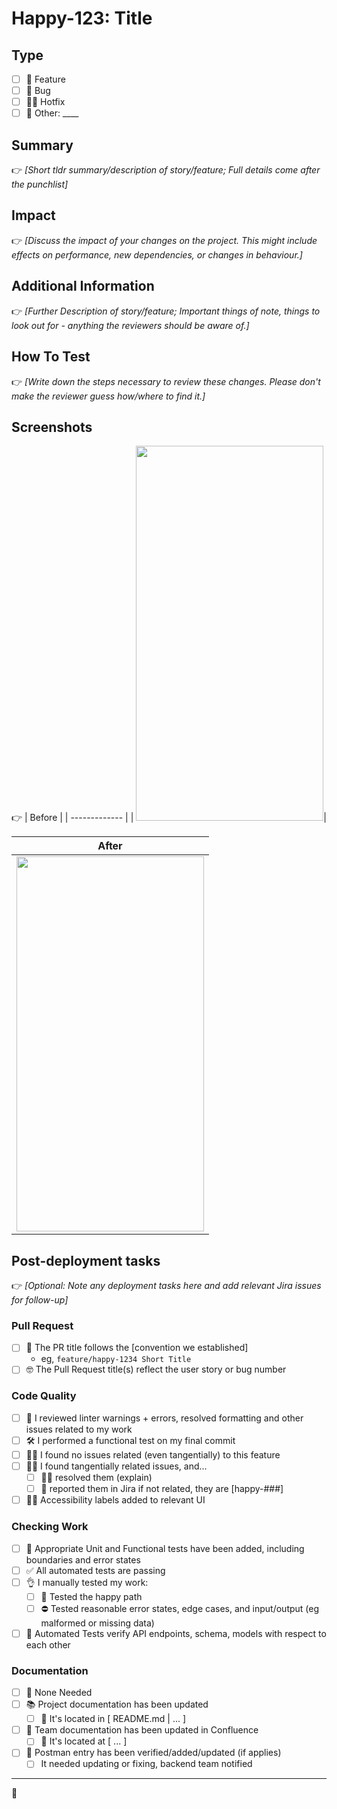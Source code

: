 # Happy-123: Title

## Type

- [ ] 🦩 Feature
- [ ] 🐜 Bug
- [ ] 🐦‍🔥 Hotfix
- [ ] 🍍 Other: ____

## Summary

👉 _[Short tldr summary/description of story/feature; Full details come after the punchlist]_

## Impact
👉 _[Discuss the impact of your changes on the project. This might include effects on performance, new dependencies, or changes in behaviour.]_

## Additional Information

👉 _[Further Description of story/feature; Important things of note, things to look out for - anything the reviewers should be aware of.]_

## How To Test

👉 _[Write down the steps necessary to review these changes. Please don't make the reviewer guess how/where to find it.]_

## Screenshots

👉 
| Before | 
| ------------- |
| <img src="" width="300" height="600" />|

| After | 
| ------------- |
| <img src="" width="300" height="600" />|


## Post-deployment tasks

👉 _[Optional: Note any deployment tasks here and add relevant Jira issues for follow-up]_


### Pull Request

- [ ] 📝 The PR title follows the [convention we established]
  - eg,  `feature/happy-1234 Short Title`
- [ ] 🤓 The Pull Request title(s) reflect the user story or bug number

### Code Quality

- [ ] 😬 I reviewed linter warnings + errors, resolved formatting and other issues related to my work
- [ ] 🛠 I performed a functional test on my final commit
- [ ] 🙅‍♀️ I found no issues related (even tangentially) to this feature
- [ ] 🕵️‍♂️ I found tangentially related issues, and...
  - [ ] 👩‍🔧 resolved them (explain)
  - [ ] 🥭 reported them in Jira if not related, they are [happy-###]
- [ ] 👨‍🦯 Accessibility labels added to relevant UI

### Checking Work

- [ ] 🤝 Appropriate Unit and Functional tests have been added, including boundaries and error states
- [ ] ✅ All automated tests are passing
- [ ] 👌 I manually tested my work:
  - [ ] 🌈 Tested the happy path
  - [ ] ⛔️ Tested reasonable error states, edge cases, and input/output (eg malformed or missing data)
- [ ] 🍩 Automated Tests verify API endpoints, schema, models with respect to each other

### Documentation

- [ ] 🙅 None Needed
- [ ] 📚 Project documentation has been updated
  - [ ] 📖 It's located in [ README.md | ... ]
- [ ] 📘 Team documentation has been updated in Confluence
  - [ ] 🧭 It's located at [ ... ]
- [ ] 🚀 Postman entry has been verified/added/updated (if applies)
  - [ ] It needed updating or fixing, backend team notified

---

🤘

